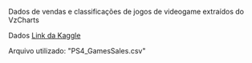 Dados de vendas e classificações de jogos de videogame extraídos do VzCharts

Dados [Link da Kaggle](https://www.kaggle.com/sidtwr/videogames-sales-dataset?datasetId=189386&sortBy=voteCount) <p>
Arquivo utilizado: "PS4_GamesSales.csv"
